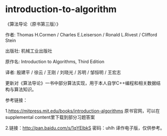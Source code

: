 # introduction-to-algorithm

《算法导论（原书第三版）》

作者: Thomas H.Cormen / Charles E.Leiserson / Ronald L.Rivest / Clifford Stein 

出版社: 机械工业出版社

原作名: Introduction to Algorithms, Third Edition

译者: 殷建平 / 徐云 / 王刚 / 刘晓光 / 苏明 / 邹恒明 / 王宏志 


更新对《算法导论》一书中部分算法实现，用于本人自学C++编程和相关数据结构与算法知识。





参考链接：

1.https://mitpress.mit.edu/books/introduction-algorithms 原书官网，可以在supplemental content里下载到部分习题答案

2.链接：http://pan.baidu.com/s/1qYElbkS 密码：uhlh  译作电子版，仅供参考。

